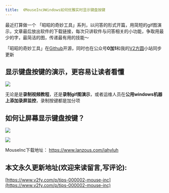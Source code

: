 ```yaml
---
title:  《MouseInc》Windows如何优雅实时显示键盘按键
---
```



最近打算做一个  「昭昭的奇妙工具」系列，以问答的形式开篇，用简短的gif图演示，文章最后放出软件的下载链接，每次只讲软件与问答相关的小功能，争取用最少的字，最简洁的图，传递最有用的技能～


「昭昭的奇妙工具」在[Github](https://github.com/zhaoolee/jikemiji)开源，同时也在公众号**0加1**和我的[V2方圆](https://www.v2fy.com)小站同步更新



## 显示键盘按键的演示，更容易让读者看懂


![](https://www.v2fy.com/asset/windows-ctrl/qiangjinjiu.gif)

无论是是**录制视频教程**，还是**录制gif图演示**，或者运维人员在**公用windows机器上添加录屏监控**，录制按键都是加分项


##  如何让屏幕显示键盘按键？



![](https://www.v2fy.com/asset/tips-000002-%EF%BD%8Douseinc/openhuixian.png)




![](https://www.v2fy.com/asset/tips-000002-%EF%BD%8Douseinc/gaoji.png)



MouseInc下载地址： https://www.lanzous.com/iahyluh


## 本文永久更新地址(欢迎来读留言,写评论):

[https://www.v2fy.com/p/tips-000002-mouse-inc](https://www.v2fy.com/p/tips-000002-mouse-inc)
